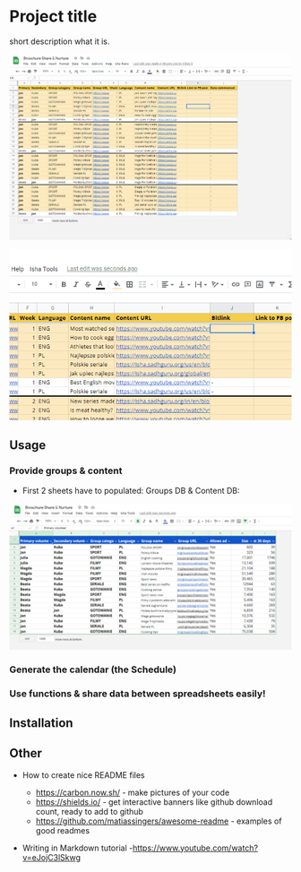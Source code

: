 # Project title

short description what it is.

![share-fb-post](gif_share-fb-post.gif) 

![create-bitlink](gif_create-bitlink.gif)



## Usage

### Provide groups & content

- First 2 sheets have to populated: Groups DB & Content DB:

![groups-db](groups-db.PNG)

### Generate the calendar (the Schedule)

### Use functions & share data between spreadsheets easily!

## Installation

## Other
- How to create nice README files
  - https://carbon.now.sh/ - make pictures of your code
  - https://shields.io/ - get interactive banners like github download count, ready to add to github
  - https://github.com/matiassingers/awesome-readme - examples of good readmes

- Writing in Markdown tutorial
  -https://www.youtube.com/watch?v=eJojC3lSkwg
